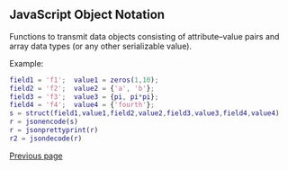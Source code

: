 ## JavaScript Object Notation

Functions to transmit data objects consisting of attribute–value pairs and array data types (or any other serializable value).

Example:

```matlab
field1 = 'f1';  value1 = zeros(1,10);
field2 = 'f2';  value2 = {'a', 'b'};
field3 = 'f3';  value3 = {pi, pi*pi};
field4 = 'f4';  value4 = {'fourth'};
s = struct(field1,value1,field2,value2,field3,value3,field4,value4)
r = jsonencode(s)
r = jsonprettyprint(r)
r2 = jsondecode(r)
```

[Previous page](FEATURES.md)
